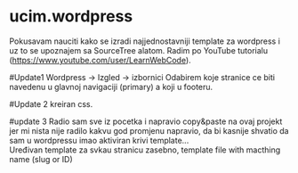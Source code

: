 # ucim.wordpress
Pokusavam nauciti kako se izradi najjednostavniji template za wordpress i uz to se upoznajem sa SourceTree alatom.
Radim po YouTube tutorialu (https://www.youtube.com/user/LearnWebCode).


#Update1
  Wordpress -> Izgled -> izbornici 
    Odabirem koje stranice ce biti navedenu u glavnoj navigaciji (primary) a koji u footeru.

#Update 2
  kreiran css.
  
#update 3
Radio sam sve iz pocetka i napravio copy&paste na ovaj projekt jer mi nista nije radilo kakvu god promjenu napravio, da bi kasnije shvatio da sam u wordpressu imao aktiviran krivi template...  
Uređivan template za svkau stranicu zasebno, template file with macthing name (slug or ID)

